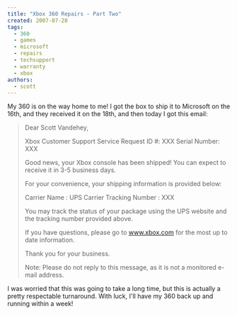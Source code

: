 ```yaml
---
title: "Xbox 360 Repairs - Part Two"
created: 2007-07-28
tags: 
  - 360
  - games
  - microsoft
  - repairs
  - techsupport
  - warranty
  - xbox
authors: 
  - scott
---
```


My 360 is on the way home to me! I got the box to ship it to Microsoft on the 16th, and they received it on the 18th, and then today I got this email:

> Dear Scott Vandehey,
> 
> Xbox Customer Support Service Request ID #: XXX Serial Number: XXX
> 
> Good news, your Xbox console has been shipped! You can expect to receive it in 3-5 business days.
> 
> For your convenience, your shipping information is provided below:
> 
> Carrier Name : UPS Carrier Tracking Number : XXX
> 
> You may track the status of your package using the UPS website and the tracking number provided above.
> 
> If you have questions, please go to www.xbox.com for the most up to date information.
> 
> Thank you for your business.
> 
> Note: Please do not reply to this message, as it is not a monitored e-mail address.

I was worried that this was going to take a long time, but this is actually a pretty respectable turnaround. With luck, I'll have my 360 back up and running within a week!
